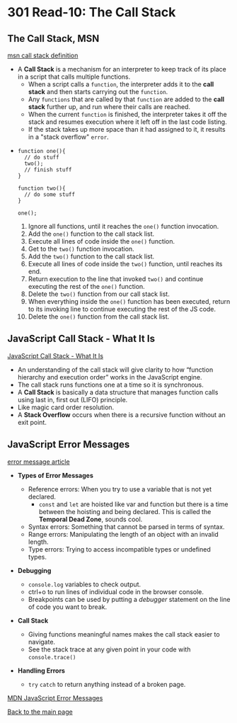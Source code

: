 # 301 Read-10: The Call Stack

## The Call Stack, MSN
[msn call stack definition](https://developer.mozilla.org/en-US/docs/Glossary/Call_stack)<br>

+ A **Call Stack** is a mechanism for an interpreter to keep track of its place in a script that calls multiple functions.
  + When a script calls a `function`, the interpreter adds it to the **call stack** and then starts carrying out the `function`.
  + Any `functions` that are called by that `function` are added to the **call stack** further up, and run where their calls are reached.
  + When the current `function` is finished, the interpreter takes it off the stack and resumes execution where it left off in the last code listing.
  + If the stack takes up more space than it had assigned to it, it results in a "stack overflow" `error`.
+ ```
  function one(){
    // do stuff
    two();
    // finish stuff
  }

  function two(){
    // do some stuff
  }

  one();
  ```
  1. Ignore all functions, until it reaches the `one()` function invocation.
  2. Add the `one()` function to the call stack list.
  3. Execute all lines of code inside the `one()` function.
  4. Get to the `two()` function invocation.
  5. Add the `two()` function to the call stack list.
  6. Execute all lines of code inside the `two()` function, until reaches its end.
  7. Return execution to the line that invoked `two()` and continue executing the rest of the `one()` function.
  8. Delete the `two()` function from our call stack list.
  9. When everything inside the `one()` function has been executed, return to its invoking line to continue executing the rest of the JS code.
  10. Delete the `one()` function from the call stack list.

## JavaScript Call Stack - What It Is
[JavaScript Call Stack - What It Is](https://www.freecodecamp.org/news/understanding-the-javascript-call-stack-861e41ae61d4/)<br>

+ An understanding of the call stack will give clarity to how “function hierarchy and execution order” works in the JavaScript engine.
+ The call stack runs functions one at a time so it is synchronous.
+ A **Call Stack** is basically a data structure that manages function calls using last in, first out (LIFO) principle.
+ Like magic card order resolution.
+ A **Stack Overflow** occurs when there is a recursive function without an exit point. 


## JavaScript Error Messages
[error message article](https://codeburst.io/javascript-error-messages-debugging-d23f84f0ae7c)<br>

+ **Types of Error Messages**
  + Reference errors: When you try to use a variable that is not yet declared.
    + `const` and `let` are hoisted like var and function but there is a time between the hoisting and being declared.  This is called the **Temporal Dead Zone**, sounds cool.
  + Syntax errors: Something that cannot be parsed in terms of syntax.
  + Range errors: Manipulating the length of an object with an invalid length.
  + Type errors: Trying to access incompatible types or undefined types.

+ **Debugging**
  + `console.log` variables to check output.
  + ctrl+o to run lines of individual code in the browser console.
  + Breakpoints can be used by putting a *debugger* statement on the line of code you want to break.

+ **Call Stack**
  + Giving functions meaningful names makes the call stack easier to navigate.
  + See the stack trace at any given point in your code with `console.trace()`

+ **Handling Errors**
  + `try` `catch` to return anything instead of a broken page.

[MDN JavaScript Error Messages](https://developer.mozilla.org/en-US/docs/Web/JavaScript/Reference/Errors)<br>

[Back to the main page](../README.md) 